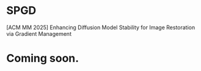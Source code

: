 # SPGD
[ACM MM 2025] Enhancing Diffusion Model Stability for Image Restoration via Gradient Management

# Coming soon.
